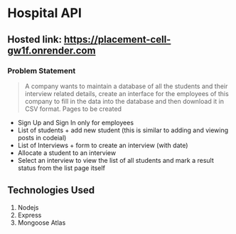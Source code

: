 # Hospital API

## Hosted link: https://placement-cell-gw1f.onrender.com

### Problem Statement
>A company wants to maintain a database of all the students and their interview related details, create an
interface for the employees of this company to fill in the data into the database and then download it in CSV
format.
>Pages to be created
- Sign Up and Sign In only for employees
- List of students + add new student (this is similar to adding and viewing posts in codeial)
- List of Interviews + form to create an interview (with date)
- Allocate a student to an interview
- Select an interview to view the list of all students and mark a result status from the list
page itself





## Technologies Used

1.  Nodejs
2.  Express
3.  Mongoose Atlas





